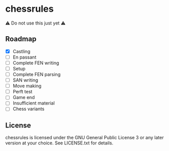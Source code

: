 chessrules
==========

:warning: Do not use this just yet :warning:

Roadmap
-------

* [x] Castling
* [ ] En passant
* [ ] Complete FEN writing
* [ ] Setup
* [ ] Complete FEN parsing
* [ ] SAN writing
* [ ] Move making
* [ ] Perft test
* [ ] Game end
* [ ] Insufficient material
* [ ] Chess variants

License
-------

chessrules is licensed under the GNU General Public License 3 or any later
version at your choice. See LICENSE.txt for details.
